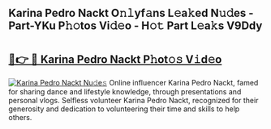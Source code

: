 ## Karina Pedro Nackt O𝚗𝚕yf𝚊ns L𝚎a𝚔ed N𝚞𝚍es - Part-YKu P𝚑𝚘tos Vi𝚍𝚎o - H𝚘𝚝 Part L𝚎a𝚔s V9Ddy

# <h2><a href="http://kf3cjrp.oniu.top/?m=Karina+Pedro+Nackt">🔗👉 🔴 Karina Pedro Nackt P𝚑ot𝚘𝚜 V𝚒d𝚎o</a></h2>

[![Karina Pedro Nackt Nu𝚍e𝚜](https://i.imgur.com/0qMVB7G.gif)](http://kf3cjrp.oniu.top/?m=Karina+Pedro+Nackt)
Online influencer Karina Pedro Nackt, famed for sharing dance and lifestyle knowledge, through presentations and personal vlogs. Selfless volunteer Karina Pedro Nackt, recognized for their generosity and dedication to volunteering their time and skills to help others.  
